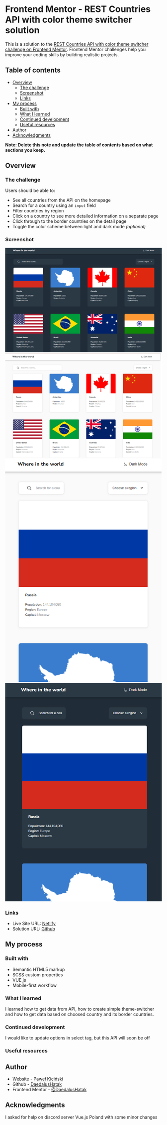# Frontend Mentor - REST Countries API with color theme switcher solution

This is a solution to the [REST Countries API with color theme switcher challenge on Frontend Mentor](https://www.frontendmentor.io/challenges/rest-countries-api-with-color-theme-switcher-5cacc469fec04111f7b848ca). Frontend Mentor challenges help you improve your coding skills by building realistic projects. 

## Table of contents

- [Overview](#overview)
  - [The challenge](#the-challenge)
  - [Screenshot](#screenshot)
  - [Links](#links)
- [My process](#my-process)
  - [Built with](#built-with)
  - [What I learned](#what-i-learned)
  - [Continued development](#continued-development)
  - [Useful resources](#useful-resources)
- [Author](#author)
- [Acknowledgments](#acknowledgments)

**Note: Delete this note and update the table of contents based on what sections you keep.**

## Overview

### The challenge

Users should be able to:

- See all countries from the API on the homepage
- Search for a country using an `input` field
- Filter countries by region
- Click on a country to see more detailed information on a separate page
- Click through to the border countries on the detail page
- Toggle the color scheme between light and dark mode *(optional)*

### Screenshot

![Dark Mode](./screenshots/darkmodePC.png)
![Light Mode](./screenshots/lightmodePC.png)
![Light Mobile](./screenshots/mobile.png)
![Dark Mobile](./screenshots/mobile1.png)





### Links

- Live Site URL: [Netlify](https://imaginative-puffpuff-bdb744.netlify.app/)
- Solution URL: [Github](https://github.com/DaedalusHatak/rest-countries)

## My process

### Built with

- Semantic HTML5 markup
- SCSS custom properties
- VUE.js
- Mobile-first workflow



### What I learned
I learned how to get data from API, how to create simple theme-switcher and how to get data based on choosed country and its border countries.



### Continued development

I would like to update options in select tag, but this API will soon be off



### Useful resources


## Author

- Website - [Paweł Kiciński](http://pawel-kicinski.pl)
- Github - [DaedalusHatak](https://github.com/DaedalusHatal)
- Frontend Mentor - [@DaedalusHatak](https://www.frontendmentor.io/profile/DaedalusHatak)



## Acknowledgments

I asked for help on discord server Vue.js Poland with some minor changes


